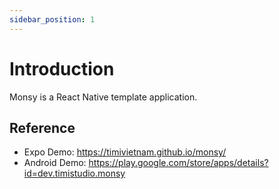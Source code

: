 ```yaml
---
sidebar_position: 1
---
```


# Introduction

Monsy is a React Native template application.

## Reference

- Expo Demo: https://timivietnam.github.io/monsy/
- Android Demo: https://play.google.com/store/apps/details?id=dev.timistudio.monsy